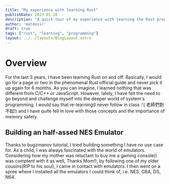 ```yaml
---
title: "My experience with learning Rust"
publishDate: 2023-01-28
description: "A quick tour of my experience with learning the Rust programming language"
author: 'matdexir'
draft: true
tags: ["rust", "learning", "programming"]
layout: ../../layouts/BlogLayout.astro
---
```


# Overview

For the last 3 years, I have been learning Rust on and off. Basically, I would go for a page or two in the phenomenal Rust official guide and never pick it up again for 6 months. As you can imagine, I learned nothing that was different from C/C++ or JavaScript. However, lately, I have felt the need to go beyond and challenge myself into the deeper world of system's programming. I would say that re-learning(I never follow in class :'( 老師們對不起!)  and I have quite fell in love with those concepts and the importance of memory safety.

## Building an half-assed NES Emulator

Thanks to bugzmanov tutorial, I tried building something I have no use case for. As a child, I was always fascinated with the world of emulators. Considering how my mother was reluctant to buy me a gaming console(I was comptent with it as well, Thanks Mom!), by following one of my older cousins(RIP to his soul), I came in contact with emulators. I then went on a spree where I installed all the emulators I could think of, i.e. NES, GBA, DS, N64.
